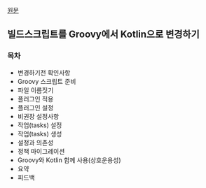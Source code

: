 [원문](https://guides.gradle.org/migrating-build-logic-from-groovy-to-kotlin/)

## 빌드스크립트를 Groovy에서 Kotlin으로 변경하기

### 목차
- 변경하기전 확인사항
- Groovy 스크립트 준비
- 파일 이름짓기
- 플러그인 적용
- 플러그인 설정
- 비권장 설정사항
- 작업(tasks) 설정
- 작업(tasks) 생성
- 설정과 의존성
- 정책 마이그레이션
- Groovy와 Kotlin 함께 사용(상호운용성)
- 요약
- 피드백
